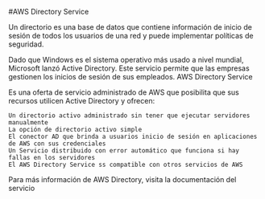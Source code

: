#AWS Directory Service

Un directorio es una base de datos que contiene información de inicio de sesión de todos los usuarios de una red y puede implementar políticas de seguridad.

Dado que Windows es el sistema operativo más usado a nivel mundial, Microsoft lanzó Active Directory. Este servicio permite que las empresas gestionen los inicios de sesión de sus empleados.
AWS Directory Service

Es una oferta de servicio administrado de AWS que posibilita que sus recursos utilicen Active Directory y ofrecen:

    Un directorio activo administrado sin tener que ejecutar servidores manualmente
    La opción de directorio activo simple
    El conector AD que brinda a usuarios inicio de sesión en aplicaciones de AWS con sus credenciales
    Un Servicio distribuido con error automático que funciona si hay fallas en los servidores
    El AWS Directory Service ss compatible con otros servicios de AWS

Para más información de AWS Directory, visita la documentación del servicio
